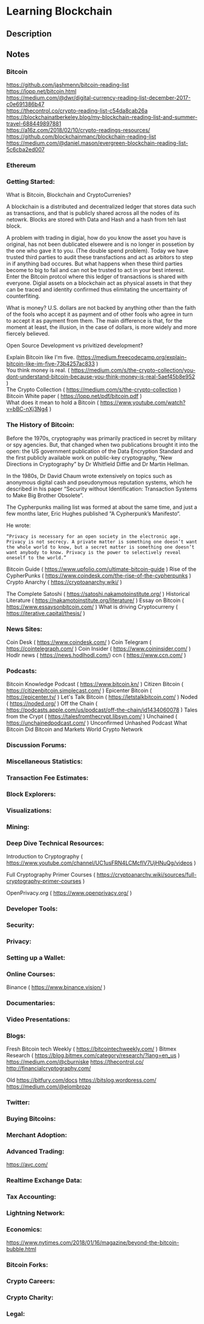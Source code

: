 # Learning Blockchain   

## Description   

## Notes

### Bitcoin   
https://github.com/jashmenn/bitcoin-reading-list   
https://lopp.net/bitcoin.html   
https://medium.com/@dwr/digital-currency-reading-list-december-2017-c0e691386b47   
https://thecontrol.co/crypto-reading-list-c54da8cab26a   
https://blockchainatberkeley.blog/my-blockchain-reading-list-and-summer-travel-688449897881   
https://a16z.com/2018/02/10/crypto-readings-resources/   
https://github.com/blockchainmanc/blockchain-reading-list   
https://medium.com/@daniel.mason/evergreen-blockchain-reading-list-5c6cba2ed007   
  
### Ethereum
    


### Getting Started:   
  What is Bitcoin, Blockchain and CryptoCurrenies?
  
  A blockchain is a distributed and decentralized ledger that stores data  such as transactions, and that is publicly shared across all the nodes of its netowrk.
  Blocks are stored with Data and Hash and a hash from teh last block.
  
   A problem with trading in digial, how do you know the asset you have is original, has not been dublicated elsewere and is no longer in possetion by the one who gave it to you.  (The double spend problem).  Today we have trusted third parties to audit these transfactions and act as arbitors to step in if anything bad occures.  But what happens when these third parties become to big to fail and can not be trusted to act in your best interest. Enter the Bitcoin protcol where this ledger of transactions is shared with everyone.
   Digial assets on a blockchain act as physical assets in that they can be traced and identity confirmed thus elimitating the uncerttainty of counterfiting.
   
   What is money?
     U.S. dollars are not backed by anything other than the faith of the fools who accept it as payment and of other fools who agree in turn to accept it as payment from them. The main difference is that, for the moment at least, the illusion, in the case of dollars, is more widely and more fiercely believed.

   Open Source Development vs privitized development?
  
  Explain Bitcoin like I'm five. (https://medium.freecodecamp.org/explain-bitcoin-like-im-five-73b4257ac833 )   
  You think money is real.  ( https://medium.com/s/the-crypto-collection/you-dont-understand-bitcoin-because-you-think-money-is-real-5aef45b8e952 )   
  The Crypto Collection ( https://medium.com/s/the-crypto-collection )   
  Bitcoin White paper ( https://lopp.net/pdf/bitcoin.pdf )   
  What does it mean to hold a Bitcoin ( https://www.youtube.com/watch?v=bBC-nXj3Ng4 )   
   
  


### The History of Bitcoin:   

  Before the 1970s, cryptography was primarily practiced in secret by military or spy agencies. But, that changed when two publications brought it into the open: the US government publication of the Data Encryption Standard and the first publicly available work on public-key cryptography, “New Directions in Cryptography” by Dr Whitfield Diffie and Dr Martin Hellman.

  In the 1980s, Dr David Chaum wrote extensively on topics such as anonymous digital cash and pseudonymous reputation systems, which he described in his paper “Security without Identification: Transaction Systems to Make Big Brother Obsolete”. 

  The Cypherpunks mailing list was formed at about the same time, and just a few months later, Eric Hughes published “A Cypherpunk’s Manifesto“.

  He wrote:

    “Privacy is necessary for an open society in the electronic age. Privacy is not secrecy. A private matter is something one doesn’t want the whole world to know, but a secret matter is something one doesn’t want anybody to know. Privacy is the power to selectively reveal oneself to the world.”

  Bitcoin Guide ( https://www.upfolio.com/ultimate-bitcoin-guide )
  Rise of the CypherPunks ( https://www.coindesk.com/the-rise-of-the-cypherpunks )
  Crypto Anarchy ( https://cryptoanarchy.wiki/ )

  The Complete Satoshi ( https://satoshi.nakamotoinstitute.org/ )
  Historical Literature ( https://nakamotoinstitute.org/literature/ )
  Essay on Bitcoin ( https://www.essaysonbitcoin.com/ )
  What is driving Cryptocurreny ( https://iterative.capital/thesis/ )


### News Sites:  
  Coin Desk ( https://www.coindesk.com/ )
  Coin Telegram ( https://cointelegraph.com/ )
  Coin Insider ( https://www.coininsider.com/ )
  Hodlr news ( https://news.hodlhodl.com/) 
  ccn ( https://www.ccn.com/ )



### Podcasts:   

Bitcoin Knowledge Podcast ( https://www.bitcoin.kn/ )
Citizen Bitcoin ( https://citizenbitcoin.simplecast.com/ )
Epicenter Bitcoin ( https://epicenter.tv/ )
Let's Talk Bitcoin ( https://letstalkbitcoin.com/ )
Noded ( https://noded.org/ )
Off the Chain ( https://podcasts.apple.com/us/podcast/off-the-chain/id1434060078 )
Tales from the Crypt ( https://talesfromthecrypt.libsyn.com/ )
Unchained ( https://unchainedpodcast.com/ )
Unconfirmed
Unhashed Podcast
What Bitcoin Did
Bitcoin and Markets
World Crypto Network


### Discussion Forums:   


### Miscellaneous Statistics:   


### Transaction Fee Estimates:   


### Block Explorers:   


### Visualizations:   


### Mining:   
 

### Deep Dive Technical Resources: 

Introduction to Cryptography ( https://www.youtube.com/channel/UC1usFRN4LCMcfIV7UjHNuQg/videos )

Full Cryptography Primer Courses ( https://cryptoanarchy.wiki/sources/full-cryptography-primer-courses )

OpenPrivacy.org ( https://www.openprivacy.org/ )

 

### Developer Tools:   


### Security: 


### Privacy:   


### Setting up a Wallet:   


### Online Courses:  
  Binance  ( https://www.binance.vision/ )


### Documentaries:   


### Video Presentations:   


### Blogs:   
  Fresh
  Bitcoin tech Weekly ( https://bitcointechweekly.com/ )
  Bitmex Research ( https://blog.bitmex.com/category/research/?lang=en_us )
  https://medium.com/@cburniske
  https://thecontrol.co/
  http://financialcryptography.com/
  
  Old
  https://bitfury.com/docs
  https://bitslog.wordpress.com/
  https://medium.com/@elombrozo
  


### Twitter:   


### Buying Bitcoins:   


### Merchant Adoption:   


### Advanced Trading: 

  https://avc.com/


### Realtime Exchange Data:   


### Tax Accounting:   


### Lightning Network:   


### Economics:   

  https://www.nytimes.com/2018/01/16/magazine/beyond-the-bitcoin-bubble.html


### Bitcoin Forks:   


### Crypto Careers:   


### Crypto Charity:   


### Legal:   

   
